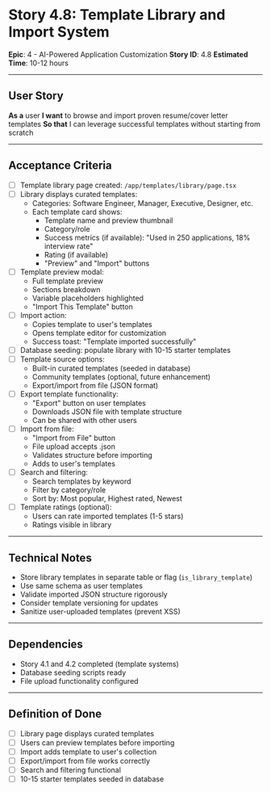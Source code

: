 # Story 4.8: Template Library and Import System

**Epic**: 4 - AI-Powered Application Customization
**Story ID**: 4.8
**Estimated Time**: 10-12 hours

---

## User Story

**As a** user
**I want** to browse and import proven resume/cover letter templates
**So that** I can leverage successful templates without starting from scratch

---

## Acceptance Criteria

- [ ] Template library page created: `/app/templates/library/page.tsx`
- [ ] Library displays curated templates:
  - Categories: Software Engineer, Manager, Executive, Designer, etc.
  - Each template card shows:
    - Template name and preview thumbnail
    - Category/role
    - Success metrics (if available): "Used in 250 applications, 18% interview rate"
    - Rating (if available)
    - "Preview" and "Import" buttons
- [ ] Template preview modal:
  - Full template preview
  - Sections breakdown
  - Variable placeholders highlighted
  - "Import This Template" button
- [ ] Import action:
  - Copies template to user's templates
  - Opens template editor for customization
  - Success toast: "Template imported successfully"
- [ ] Database seeding: populate library with 10-15 starter templates
- [ ] Template source options:
  - Built-in curated templates (seeded in database)
  - Community templates (optional, future enhancement)
  - Export/import from file (JSON format)
- [ ] Export template functionality:
  - "Export" button on user templates
  - Downloads JSON file with template structure
  - Can be shared with other users
- [ ] Import from file:
  - "Import from File" button
  - File upload accepts .json
  - Validates structure before importing
  - Adds to user's templates
- [ ] Search and filtering:
  - Search templates by keyword
  - Filter by category/role
  - Sort by: Most popular, Highest rated, Newest
- [ ] Template ratings (optional):
  - Users can rate imported templates (1-5 stars)
  - Ratings visible in library

---

## Technical Notes

- Store library templates in separate table or flag (`is_library_template`)
- Use same schema as user templates
- Validate imported JSON structure rigorously
- Consider template versioning for updates
- Sanitize user-uploaded templates (prevent XSS)

---

## Dependencies

- Story 4.1 and 4.2 completed (template systems)
- Database seeding scripts ready
- File upload functionality configured

---

## Definition of Done

- [ ] Library page displays curated templates
- [ ] Users can preview templates before importing
- [ ] Import adds template to user's collection
- [ ] Export/import from file works correctly
- [ ] Search and filtering functional
- [ ] 10-15 starter templates seeded in database
